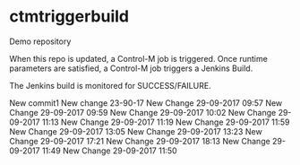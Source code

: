 # ctmtriggerbuild
Demo repository

When this repo is updated, a Control-M job is triggered. Once runtime parameters are satisfied, a Control-M job triggers a Jenkins Build. 

The Jenkins build is monitored for SUCCESS/FAILURE.

New commit1
New change 23-90-17
New Change 29-09-2017 09:57
New Change 29-09-2017 09:59
New Change 29-09-2017 10:02
New Change 29-09-2017 11:13
New Change 29-09-2017 11:19
New Change 29-09-2017 11:59
New Change 29-09-2017 13:05
New Change 29-09-2017 13:23
New Change 29-09-2017 17:21
New Change 29-09-2017 18:13
New Change 29-09-2017 11:49
New Change 29-09-2017 11:50
